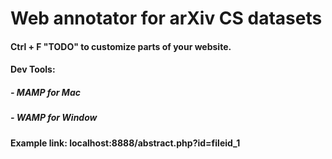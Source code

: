 # Web annotator for arXiv CS datasets
#### Ctrl + F "TODO" to customize parts of your website.
#### Dev Tools: 
##### - MAMP for Mac
##### - WAMP for Window
#### Example link: localhost:8888/abstract.php?id=fileid_1
